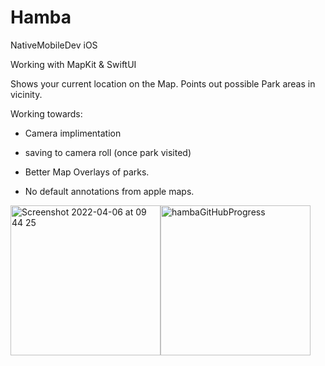 # Hamba
NativeMobileDev iOS

Working with MapKit & SwiftUI

Shows your current location on the Map.
Points out possible Park areas in vicinity.

Working towards:
- Camera implimentation
- saving to camera roll (once park visited)

- Better Map Overlays of parks.
- No default annotations from apple maps.

<div style="display: flex;">
  <img width="240,5" alt="Screenshot 2022-04-06 at 09 44 25" src="https://user-images.githubusercontent.com/43207309/161922518-e9301690-4d47-4364-a4de-fd4aec1b1528.png">
  <img width="240,5" alt="hambaGitHubProgress" src="https://github.com/AustralianMint/Hamba/assets/43207309/50f54d4e-8900-4d23-b5b3-51d2e1de2bec">
</div>
